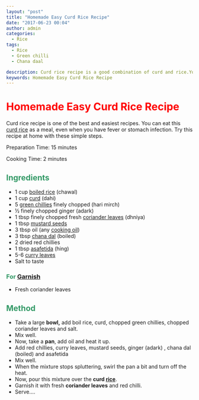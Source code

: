 ```yaml
---
layout: "post"
title: "Homemade Easy Curd Rice Recipe"
date: "2017-06-23 00:04"
author: admin
categories:
  - Rice
tags:
  - Rice
  - Green chilli
  - Chana daal

description: Curd rice recipe is a good combination of curd and rice.You can eat this curd rice as a meal when you have fever or stomach infection.
keywords: Homemade Easy Curd Rice Recipe
---
```


<h1><span style="color: #ff0000;"><strong>Homemade Easy Curd Rice Recipe</strong></span></h1>
Curd rice recipe is one of the best and easiest recipes. You can eat this <a class="zem_slink" title="Curd rice" href="http://en.wikipedia.org/wiki/Curd_rice" target="_blank" rel="wikipedia noopener noreferrer">curd rice</a> as a meal, even when you have fever or stomach infection. Try this recipe at home with these simple steps.

Preparation Time: 15 minutes

Cooking Time: 2 minutes
<h2><span style="color: #339966;"><strong>Ingredients</strong></span></h2>
<ul>
     <li>1 cup <a class="zem_slink" title="Rice" href="http://en.wikipedia.org/wiki/Rice" target="_blank" rel="wikipedia noopener noreferrer">boiled rice</a> (chawal)</li>
     <li>1 cup <a class="zem_slink" title="Curd" href="http://en.wikipedia.org/wiki/Curd" target="_blank" rel="wikipedia noopener noreferrer">curd</a> (dahi)</li>
     <li>5 <a class="zem_slink" title="Chili pepper" href="http://en.wikipedia.org/wiki/Chili_pepper" target="_blank" rel="wikipedia noopener noreferrer">green chillies</a> finely chopped (hari mirch)</li>
     <li>½ finely chopped ginger (adark)</li>
     <li>1 tbsp finely chopped fresh <a class="zem_slink" title="Coriander" href="http://en.wikipedia.org/wiki/Coriander" target="_blank" rel="wikipedia noopener noreferrer">coriander leaves</a> (dhniya)</li>
     <li>1 tbsp <a class="zem_slink" title="Mustard seed" href="http://en.wikipedia.org/wiki/Mustard_seed" target="_blank" rel="wikipedia noopener noreferrer">mustard seeds</a></li>
     <li>3 tbsp oil (any <a class="zem_slink" title="Cooking oil" href="http://en.wikipedia.org/wiki/Cooking_oil" target="_blank" rel="wikipedia noopener noreferrer">cooking oil</a>)</li>
     <li>3 tbsp <a class="zem_slink" title="Dal" href="http://en.wikipedia.org/wiki/Dal" target="_blank" rel="wikipedia noopener noreferrer">chana dal</a> (boiled)</li>
     <li>2 dried red chillies</li>
     <li>1 tbsp <a class="zem_slink" title="Asafoetida" href="http://en.wikipedia.org/wiki/Asafoetida" target="_blank" rel="wikipedia noopener noreferrer">asafetida</a> (hing)</li>
     <li>5-6 <a class="zem_slink" title="Curry tree" href="http://en.wikipedia.org/wiki/Curry_tree" target="_blank" rel="wikipedia noopener noreferrer">curry leaves</a></li>
     <li>Salt to taste</li>
</ul>
<h3><span style="color: #339966;"><strong>For <a class="zem_slink" title="Garnish (food)" href="http://en.wikipedia.org/wiki/Garnish_%28food%29" target="_blank" rel="wikipedia noopener noreferrer">Garnish</a></strong></span></h3>
<ul>
     <li>Fresh coriander leaves</li>
</ul>
<script async src="//pagead2.googlesyndication.com/pagead/js/adsbygoogle.js"></script>
<!-- post -->
<ins class="adsbygoogle"
     style="display:block"
     data-ad-client="ca-pub-8391089480493038"
     data-ad-slot="4079886109"
     data-ad-format="auto"></ins>
<script>
(adsbygoogle = window.adsbygoogle || []).push({});
</script>
<h2><span style="color: #339966;"><strong>Method</strong></span></h2>


<ul>
     <li>Take a large <strong>bowl,</strong> add boil rice, curd, chopped green chillies, chopped coriander leaves and salt.</li>
     <li>Mix well.</li>
     <li>Now, take a <strong>pan</strong>, add oil and heat it up.</li>
     <li>Add red chillies, curry leaves, mustard seeds, ginger (adark) , chana dal (boiled) and asafetida</li>
     <li>Mix well.</li>
     <li>When the mixture stops spluttering, swirl the pan a bit and turn off the heat.</li>
     <li>Now, pour this mixture over the <strong>curd <a href="https://cookingteach.com/home-made-tamarind-rice-with-raita/">rice</a></strong>.</li>
     <li>Garnish it with fresh <strong>coriander leaves</strong> and red chilli.</li>
     <li>Serve....</li>
</ul>
